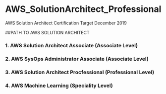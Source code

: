 # AWS_SolutionArchitect_Professional
AWS Solution Architect Certification Target December 2019

##PATH TO AWS SOLUTION ARCHITECT
### 1. AWS Solution Architect Associate (Associate Level)
### 2. AWS SysOps Administrator Associate (Associate Level)
### 3. AWS Solution Architect Procfessional (Professional Level)
### 4. AWS Machine Learning (Speciality Level) 

